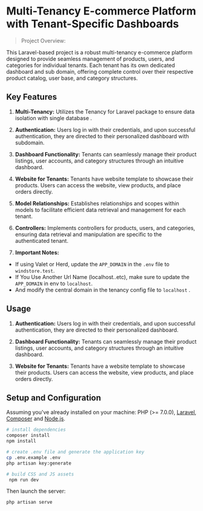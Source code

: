 # Multi-Tenancy E-commerce Platform with Tenant-Specific Dashboards

> Project Overview:

This Laravel-based project is a robust multi-tenancy e-commerce platform designed to provide seamless management of products, users, and categories for individual tenants. Each tenant has its own dedicated dashboard and sub domain, offering complete control over their respective product catalog, user base, and category structures.

## Key Features

1. **Multi-Tenancy:** Utilizes the Tenancy for Laravel package to ensure data isolation with single database .

2. **Authentication:** Users log in with their credentials, and upon successful authentication, they are directed to their personalized dashboard with subdomain.

3. **Dashboard Functionality:** Tenants can seamlessly manage their product listings, user accounts, and category structures through an intuitive dashboard.

4. **Website for Tenants:** Tenants have website template to showcase their products. Users can access the website, view products, and place orders directly.
   
5. **Model Relationships:** Establishes relationships and scopes within models to facilitate efficient data retrieval and management for each tenant.
   
6. **Controllers:** Implements controllers for products, users, and categories, ensuring data retrieval and manipulation are specific to the authenticated tenant.

7. **Important Notes:**
  - If using Valet or Herd, update the `APP_DOMAIN` in the `.env` file to `windstore.test`.
  - If You Use Another Url Name (localhost..etc), make sure to  update the `APP_DOMAIN` in env to `localhost`.
  - And modify the central domain in the tenancy config file to `localhost` .

## Usage

1. **Authentication:** Users log in with their credentials, and upon successful authentication, they are directed to their personalized dashboard.

2. **Dashboard Functionality:** Tenants can seamlessly manage their product listings, user accounts, and category structures through an intuitive dashboard.

3. **Website for Tenants:** Tenants have a website template to showcase their products. Users can access the website, view products, and place orders directly.


## Setup and Configuration

Assuming you've already installed on your machine: PHP (>= 7.0.0), [Laravel](https://laravel.com), [Composer](https://getcomposer.org) and [Node.js](https://nodejs.org).

``` bash
# install dependencies
composer install
npm install

# create .env file and generate the application key
cp .env.example .env
php artisan key:generate

# build CSS and JS assets
 npm run dev 

```

Then launch the server:

``` bash
php artisan serve
```

